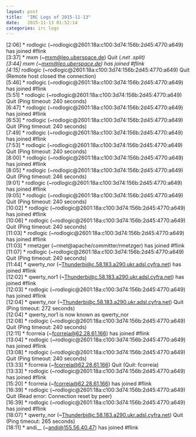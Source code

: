 ```yaml
---
layout: post
title:  "IRC Logs of 2015-11-13"
date:   2015-11-13 01:52:14
categories: irc logs
---
```

<span class="irc-date">[2:06]</span> <span class="irc-green">* rodlogic (~rodlogic@2601:18a:c100:3d74:156b:2d45:4770:a649) has joined #flink</span><br />
<span class="irc-date">[3:37]</span> <span class="irc-navy">* mxm (~mxm@leo.uberspace.de) Quit (*.net *.split)</span><br />
<span class="irc-date">[3:44]</span> <span class="irc-green">* mxm (~mxm@leo.uberspace.de) has joined #flink</span><br />
<span class="irc-date">[4:15]</span> <span class="irc-navy">* rodlogic (~rodlogic@2601:18a:c100:3d74:156b:2d45:4770:a649) Quit (Remote host closed the connection)</span><br />
<span class="irc-date">[5:46]</span> <span class="irc-green">* rodlogic (~rodlogic@2601:18a:c100:3d74:156b:2d45:4770:a649) has joined #flink</span><br />
<span class="irc-date">[5:51]</span> <span class="irc-navy">* rodlogic (~rodlogic@2601:18a:c100:3d74:156b:2d45:4770:a649) Quit (Ping timeout: 240 seconds)</span><br />
<span class="irc-date">[6:47]</span> <span class="irc-green">* rodlogic (~rodlogic@2601:18a:c100:3d74:156b:2d45:4770:a649) has joined #flink</span><br />
<span class="irc-date">[6:53]</span> <span class="irc-navy">* rodlogic (~rodlogic@2601:18a:c100:3d74:156b:2d45:4770:a649) Quit (Ping timeout: 240 seconds)</span><br />
<span class="irc-date">[7:49]</span> <span class="irc-green">* rodlogic (~rodlogic@2601:18a:c100:3d74:156b:2d45:4770:a649) has joined #flink</span><br />
<span class="irc-date">[7:53]</span> <span class="irc-navy">* rodlogic (~rodlogic@2601:18a:c100:3d74:156b:2d45:4770:a649) Quit (Ping timeout: 240 seconds)</span><br />
<span class="irc-date">[8:00]</span> <span class="irc-green">* rodlogic (~rodlogic@2601:18a:c100:3d74:156b:2d45:4770:a649) has joined #flink</span><br />
<span class="irc-date">[8:05]</span> <span class="irc-navy">* rodlogic (~rodlogic@2601:18a:c100:3d74:156b:2d45:4770:a649) Quit (Ping timeout: 246 seconds)</span><br />
<span class="irc-date">[9:01]</span> <span class="irc-green">* rodlogic (~rodlogic@2601:18a:c100:3d74:156b:2d45:4770:a649) has joined #flink</span><br />
<span class="irc-date">[9:05]</span> <span class="irc-navy">* rodlogic (~rodlogic@2601:18a:c100:3d74:156b:2d45:4770:a649) Quit (Ping timeout: 240 seconds)</span><br />
<span class="irc-date">[10:02]</span> <span class="irc-green">* rodlogic (~rodlogic@2601:18a:c100:3d74:156b:2d45:4770:a649) has joined #flink</span><br />
<span class="irc-date">[10:06]</span> <span class="irc-navy">* rodlogic (~rodlogic@2601:18a:c100:3d74:156b:2d45:4770:a649) Quit (Ping timeout: 240 seconds)</span><br />
<span class="irc-date">[11:03]</span> <span class="irc-green">* rodlogic (~rodlogic@2601:18a:c100:3d74:156b:2d45:4770:a649) has joined #flink</span><br />
<span class="irc-date">[11:03]</span> <span class="irc-green">* rmetzger (~rmet@apache/committer/rmetzger) has joined #flink</span><br />
<span class="irc-date">[11:07]</span> <span class="irc-navy">* rodlogic (~rodlogic@2601:18a:c100:3d74:156b:2d45:4770:a649) Quit (Ping timeout: 240 seconds)</span><br />
<span class="irc-date">[11:44]</span> <span class="irc-green">* qwerty_nor (~Thunderbi@c.58.183.a290.ukr.adsl.cyfra.net) has joined #flink</span><br />
<span class="irc-date">[12:02]</span> <span class="irc-green">* qwerty_nor1 (~Thunderbi@c.58.183.a290.ukr.adsl.cyfra.net) has joined #flink</span><br />
<span class="irc-date">[12:03]</span> <span class="irc-green">* rodlogic (~rodlogic@2601:18a:c100:3d74:156b:2d45:4770:a649) has joined #flink</span><br />
<span class="irc-date">[12:04]</span> <span class="irc-navy">* qwerty_nor (~Thunderbi@c.58.183.a290.ukr.adsl.cyfra.net) Quit (Ping timeout: 272 seconds)</span><br />
<span class="irc-date">[12:04]</span> <span class="irc-green">* qwerty_nor1 is now known as qwerty_nor</span><br />
<span class="irc-date">[12:08]</span> <span class="irc-navy">* rodlogic (~rodlogic@2601:18a:c100:3d74:156b:2d45:4770:a649) Quit (Ping timeout: 240 seconds)</span><br />
<span class="irc-date">[12:11]</span> <span class="irc-green">* fcorreia (~fcorreia@62.28.61.166) has joined #flink</span><br />
<span class="irc-date">[13:04]</span> <span class="irc-green">* rodlogic (~rodlogic@2601:18a:c100:3d74:156b:2d45:4770:a649) has joined #flink</span><br />
<span class="irc-date">[13:08]</span> <span class="irc-navy">* rodlogic (~rodlogic@2601:18a:c100:3d74:156b:2d45:4770:a649) Quit (Ping timeout: 240 seconds)</span><br />
<span class="irc-date">[13:33]</span> <span class="irc-navy">* fcorreia (~fcorreia@62.28.61.166) Quit (Quit: fcorreia)</span><br />
<span class="irc-date">[13:33]</span> <span class="irc-green">* rodlogic (~rodlogic@2601:18a:c100:3d74:156b:2d45:4770:a649) has joined #flink</span><br />
<span class="irc-date">[15:20]</span> <span class="irc-green">* fcorreia (~fcorreia@62.28.61.166) has joined #flink</span><br />
<span class="irc-date">[16:39]</span> <span class="irc-navy">* rodlogic (~rodlogic@2601:18a:c100:3d74:156b:2d45:4770:a649) Quit (Read error: Connection reset by peer)</span><br />
<span class="irc-date">[16:39]</span> <span class="irc-green">* rodlogic (~rodlogic@2601:18a:c100:3d74:156b:2d45:4770:a649) has joined #flink</span><br />
<span class="irc-date">[18:07]</span> <span class="irc-navy">* qwerty_nor (~Thunderbi@c.58.183.a290.ukr.adsl.cyfra.net) Quit (Ping timeout: 265 seconds)</span><br />
<span class="irc-date">[18:11]</span> <span class="irc-green">* andi__ (~andi@155.56.40.47) has joined #flink</span><br />
